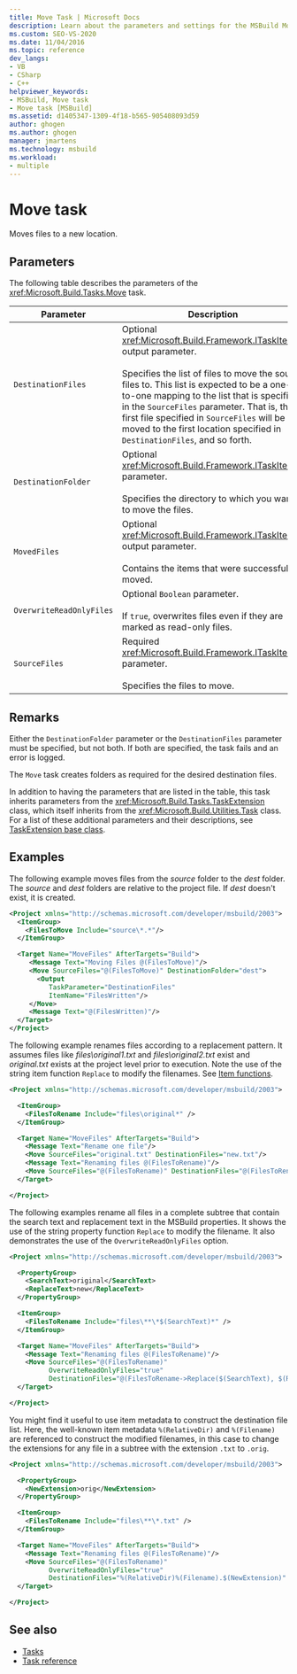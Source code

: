 ```yaml
---
title: Move Task | Microsoft Docs
description: Learn about the parameters and settings for the MSBuild Move task, which moves files to new locations.
ms.custom: SEO-VS-2020
ms.date: 11/04/2016
ms.topic: reference
dev_langs:
- VB
- CSharp
- C++
helpviewer_keywords:
- MSBuild, Move task
- Move task [MSBuild]
ms.assetid: d1405347-1309-4f18-b565-905408093d59
author: ghogen
ms.author: ghogen
manager: jmartens
ms.technology: msbuild
ms.workload:
- multiple
---
```

# Move task

Moves files to a new location.

## Parameters

 The following table describes the parameters of the <xref:Microsoft.Build.Tasks.Move> task.

|Parameter|Description|
|---------------|-----------------|
|`DestinationFiles`|Optional <xref:Microsoft.Build.Framework.ITaskItem>`[]` output parameter.<br /><br /> Specifies the list of files to move the source files to. This list is expected to be a one-to-one mapping to the list that is specified in the `SourceFiles` parameter. That is, the first file specified in `SourceFiles` will be moved to the first location specified in `DestinationFiles`, and so forth.|
|`DestinationFolder`|Optional <xref:Microsoft.Build.Framework.ITaskItem> parameter.<br /><br /> Specifies the directory to which you want to move the files.|
|`MovedFiles`|Optional <xref:Microsoft.Build.Framework.ITaskItem>`[]` output parameter.<br /><br /> Contains the items that were successfully moved.|
|`OverwriteReadOnlyFiles`|Optional `Boolean` parameter.<br /><br /> If `true`, overwrites files even if they are marked as read-only files.|
|`SourceFiles`|Required <xref:Microsoft.Build.Framework.ITaskItem>`[]` parameter.<br /><br /> Specifies the files to move.|

## Remarks

 Either the `DestinationFolder` parameter or the `DestinationFiles` parameter must be specified, but not both. If both are specified, the task fails and an error is logged.

 The `Move` task creates folders as required for the desired destination files.

 In addition to having the parameters that are listed in the table, this task inherits parameters from the <xref:Microsoft.Build.Tasks.TaskExtension> class, which itself inherits from the <xref:Microsoft.Build.Utilities.Task> class. For a list of these additional parameters and their descriptions, see [TaskExtension base class](../msbuild/taskextension-base-class.md).

## Examples

The following example moves files from the *source* folder to the *dest* folder. The *source* and *dest* folders are relative to the project file. If *dest* doesn't exist, it is created.

```xml
<Project xmlns="http://schemas.microsoft.com/developer/msbuild/2003">
  <ItemGroup>
    <FilesToMove Include="source\*.*"/>
  </ItemGroup>

  <Target Name="MoveFiles" AfterTargets="Build">
     <Message Text="Moving Files @(FilesToMove)"/>
     <Move SourceFiles="@(FilesToMove)" DestinationFolder="dest">
       <Output 
          TaskParameter="DestinationFiles"
          ItemName="FilesWritten"/>
     </Move>
     <Message Text="@(FilesWritten)"/>
  </Target>
</Project>
```

The following example renames files according to a replacement pattern. It assumes files like *files\original1.txt* and *files\original2.txt* exist and *original.txt* exists at the project level prior to execution. Note the use of the string item function `Replace` to modify the filenames. See [Item functions](item-functions.md).

```xml
<Project xmlns="http://schemas.microsoft.com/developer/msbuild/2003">

  <ItemGroup>
    <FilesToRename Include="files\original*" />    
  </ItemGroup>

  <Target Name="MoveFiles" AfterTargets="Build">
    <Message Text="Rename one file"/>
    <Move SourceFiles="original.txt" DestinationFiles="new.txt"/>
    <Message Text="Renaming files @(FilesToRename)"/>
    <Move SourceFiles="@(FilesToRename)" DestinationFiles="@(FilesToRename->Replace('original', 'new'))" />
  </Target>

</Project>
```

The following examples rename all files in a complete subtree that contain the search text and replacement text in the MSBuild properties. It shows the use of the string property function `Replace` to modify the filename. It also demonstrates the use of the `OverwriteReadOnlyFiles` option.

```xml
<Project xmlns="http://schemas.microsoft.com/developer/msbuild/2003">

  <PropertyGroup>
    <SearchText>original</SearchText>
    <ReplaceText>new</ReplaceText>
  </PropertyGroup>

  <ItemGroup>
    <FilesToRename Include="files\**\*$(SearchText)*" />    
  </ItemGroup>

  <Target Name="MoveFiles" AfterTargets="Build">
    <Message Text="Renaming files @(FilesToRename)"/>
    <Move SourceFiles="@(FilesToRename)"
          OverwriteReadOnlyFiles="true"
          DestinationFiles="@(FilesToRename->Replace($(SearchText), $(ReplaceText)))" />
  </Target>

</Project>
```

You might find it useful to use item metadata to construct the destination file list. Here, the well-known item metadata `%(RelativeDir)` and `%(Filename)` are referenced to construct the modified filenames, in this case to change the extensions for any file in a subtree with the extension `.txt` to `.orig`.

```xml
<Project xmlns="http://schemas.microsoft.com/developer/msbuild/2003">

  <PropertyGroup>
    <NewExtension>orig</NewExtension>
  </PropertyGroup>

  <ItemGroup>
    <FilesToRename Include="files\**\*.txt" />    
  </ItemGroup>

  <Target Name="MoveFiles" AfterTargets="Build">
    <Message Text="Renaming files @(FilesToRename)"/>
    <Move SourceFiles="@(FilesToRename)"
          OverwriteReadOnlyFiles="true"
          DestinationFiles="%(RelativeDir)%(Filename).$(NewExtension)" />
  </Target>

</Project>
```

## See also

- [Tasks](../msbuild/msbuild-tasks.md)
- [Task reference](../msbuild/msbuild-task-reference.md)
